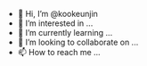 - 👋 Hi, I’m @kookeunjin
- 👀 I’m interested in ...
- 🌱 I’m currently learning ...
- 💞️ I’m looking to collaborate on ...
- 📫 How to reach me ...

<!---
kookeunjin/kookeunjin is a ✨ special ✨ repository because its `README.md` (this file) appears on your GitHub profile.
You can click the Preview link to take a look at your changes.
--->
